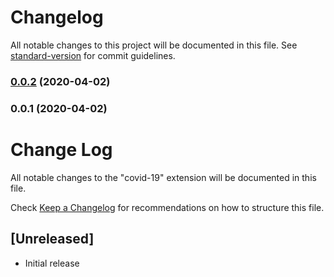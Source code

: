 # Changelog

All notable changes to this project will be documented in this file. See [standard-version](https://github.com/conventional-changelog/standard-version) for commit guidelines.

### [0.0.2](https://github.com/jwoo92/vscode-COVID-19/compare/v0.0.1...v0.0.2) (2020-04-02)

### 0.0.1 (2020-04-02)

# Change Log

All notable changes to the "covid-19" extension will be documented in this file.

Check [Keep a Changelog](http://keepachangelog.com/) for recommendations on how to structure this file.

## [Unreleased]

- Initial release
